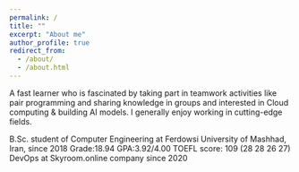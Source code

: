 ```yaml
---
permalink: /
title: ""
excerpt: "About me"
author_profile: true
redirect_from: 
  - /about/
  - /about.html
---
```


A fast learner who is fascinated by taking part in teamwork activities like pair programming and sharing knowledge in groups and interested in Cloud computing & building AI models. I generally enjoy working in cutting-edge fields.

B.Sc. student of Computer Engineering at Ferdowsi University of Mashhad, Iran, since 2018 
    Grade:18.94 GPA:3.92/4.00
    TOEFL score: 109 (28 28 26 27)
DevOps at Skyroom.online company since 2020


<!-- ![Editing a markdown file for a talk](/images/sci_tech.png) -->
